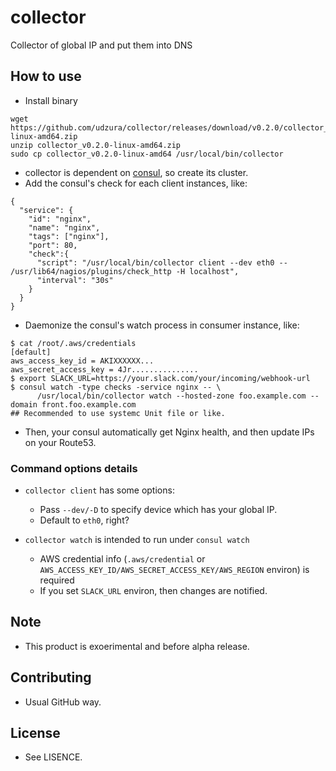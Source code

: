 # collector

Collector of global IP and put them into DNS

## How to use

* Install binary

```
wget https://github.com/udzura/collector/releases/download/v0.2.0/collector_v0.2.0-linux-amd64.zip
unzip collector_v0.2.0-linux-amd64.zip
sudo cp collector_v0.2.0-linux-amd64 /usr/local/bin/collector
```

* collector is dependent on [consul](https://www.consul.io/), so create its cluster.
* Add the consul's check for each client instances, like:

```
{
  "service": {
    "id": "nginx",
    "name": "nginx",
    "tags": ["nginx"],
    "port": 80,
    "check":{
      "script": "/usr/local/bin/collector client --dev eth0 -- /usr/lib64/nagios/plugins/check_http -H localhost",
      "interval": "30s"
    }
  }
}
```

* Daemonize the consul's watch process in consumer instance, like:

```console
$ cat /root/.aws/credentials 
[default]
aws_access_key_id = AKIXXXXXX...
aws_secret_access_key = 4Jr...............
$ export SLACK_URL=https://your.slack.com/your/incoming/webhook-url
$ consul watch -type checks -service nginx -- \
      /usr/local/bin/collector watch --hosted-zone foo.example.com --domain front.foo.example.com
## Recommended to use systemc Unit file or like.
```

* Then, your consul automatically get Nginx health, and then update IPs on your Route53.

### Command options details

* `collector client` has some options:
  * Pass `--dev/-D` to specify device which has your global IP.
  * Default to `eth0`, right?

* `collector watch` is intended to run under `consul watch`
  * AWS credential info (`.aws/credential` or `AWS_ACCESS_KEY_ID/AWS_SECRET_ACCESS_KEY/AWS_REGION` environ) is required
  * If you set `SLACK_URL` environ, then changes are notified.

## Note

* This product is exoerimental and before alpha release.

## Contributing

* Usual GitHub way.

## License

* See LISENCE.
